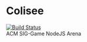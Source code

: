 # Colisee
[![Build Status](https://travis-ci.org/russleyshaw/Colisee.svg?branch=master)](https://travis-ci.org/russleyshaw/Colisee)  
ACM SIG-Game NodeJS Arena
